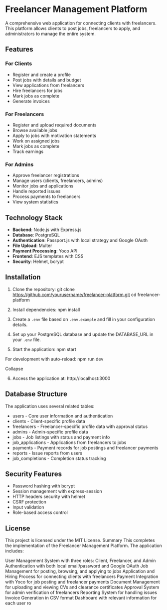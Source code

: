 # Freelancer Management Platform

A comprehensive web application for connecting clients with freelancers. This platform allows clients to post jobs, freelancers to apply, and administrators to manage the entire system.

## Features

### For Clients
- Register and create a profile
- Post jobs with details and budget
- View applications from freelancers
- Hire freelancers for jobs
- Mark jobs as complete
- Generate invoices

### For Freelancers
- Register and upload required documents
- Browse available jobs
- Apply to jobs with motivation statements
- Work on assigned jobs
- Mark jobs as complete
- Track earnings

### For Admins
- Approve freelancer registrations
- Manage users (clients, freelancers, admins)
- Monitor jobs and applications
- Handle reported issues
- Process payments to freelancers
- View system statistics

## Technology Stack

- **Backend**: Node.js with Express.js
- **Database**: PostgreSQL
- **Authentication**: Passport.js with local strategy and Google OAuth
- **File Upload**: Multer
- **Payment Processing**: Yoco API
- **Frontend**: EJS templates with CSS
- **Security**: Helmet, bcrypt

## Installation

1. Clone the repository:
git clone https://github.com/yourusername/freelancer-platform.git
cd freelancer-platform


2. Install dependencies:
npm install

3. Create a `.env` file based on `.env.example` and fill in your configuration details.

4. Set up your PostgreSQL database and update the DATABASE_URL in your `.env` file.

5. Start the application:
npm start



For development with auto-reload:
npm run dev


Collapse

6. Access the application at: http://localhost:3000

## Database Structure

The application uses several related tables:
- users - Core user information and authentication
- clients - Client-specific profile data
- freelancers - Freelancer-specific profile data with approval status
- admins - Admin-specific profile data
- jobs - Job listings with status and payment info
- job_applications - Applications from freelancers to jobs
- payments - Payment records for job postings and freelancer payments
- reports - Issue reports from users
- job_completions - Completion status tracking

## Security Features

- Password hashing with bcrypt
- Session management with express-session
- HTTP headers security with helmet
- CSRF protection
- Input validation
- Role-based access control

## License

This project is licensed under the MIT License.
Summary
This completes the implementation of the Freelancer Management Platform. The application includes:

User Management System with three roles: Client, Freelancer, and Admin
Authentication with both local email/password and Google OAuth
Job Management for posting, browsing, and applying to jobs
Application and Hiring Process for connecting clients with freelancers
Payment Integration with Yoco for job posting and freelancer payments
Document Management for uploading and viewing CVs and clearance certificates
Approval System for admin verification of freelancers
Reporting System for handling issues
Invoice Generation in CSV format
Dashboard with relevant information for each user ro